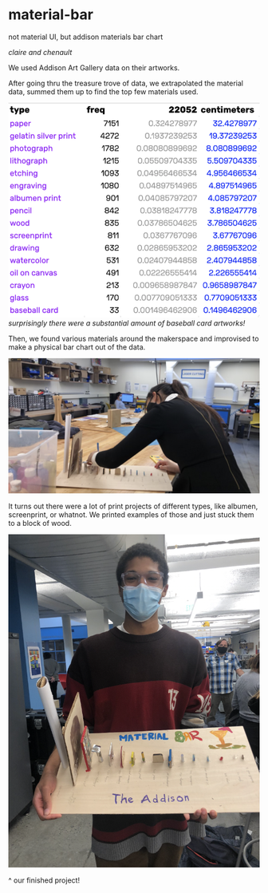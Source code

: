# material-bar
not material UI, but addison materials bar chart

*claire and chenault*

We used Addison Art Gallery data on their artworks.

After going thru the treasure trove of data, we extrapolated the material data, summed them up to find the top few materials used.

![table](https://github.com/ClaireBookworm/material-bar/blob/main/table-agaa.png)
*surprisingly there were a substantial amount of baseball card artworks!*

Then, we found various materials around the makerspace and improvised to make a physical bar chart out of the data. 

![claire](https://github.com/ClaireBookworm/material-bar/blob/main/claire-work.png)

It turns out there were a lot of print projects of different types, like albumen, screenprint, or whatnot. We printed examples of those and just stuck them to a block of wood. 

![chenault](https://github.com/ClaireBookworm/material-bar/blob/main/chenault-hold.png)

^ our finished project! 
